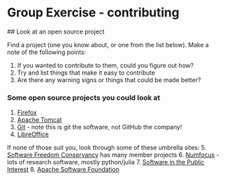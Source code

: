 # Group Exercise - contributing

## Look at an open source project

Find a project (one you know about, or one from the list below). Make a note of the following points:

1. If you wanted to contribute to them, could you figure out how?
2. Try and list things that make it easy to contribute
3. Are there any warning signs or things that could be made better?

### Some open source projects you could look at

1. [Firefox](https://www.mozilla.org/en-GB/firefox/)
2. [Apache Tomcat](http://tomcat.apache.org/)
3. [Git](https://git-scm.com/) - note this is git the software, not GitHub the company!
4. [LibreOffice](https://www.libreoffice.org/)

If none of those suit you, look through some of these umbrella sites:
5. [Software Freedom Conservancy](https://sfconservancy.org/projects/current/) has many member projects
6. [Numfocus](https://numfocus.org/sponsored-projects) - lots of research software, mostly python/julia
7. [Software in the Public Interest](https://www.spi-inc.org/projects/)
8. [Apache Software Foundation](https://www.apache.org/)
